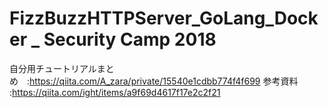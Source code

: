 # FizzBuzzHTTPServer_GoLang_Docker _ Security Camp 2018
自分用チュートリアルまとめ　:https://qiita.com/A_zara/private/15540e1cdbb774f4f699
参考資料 :https://qiita.com/ight/items/a9f69d4617f17e2c2f21
